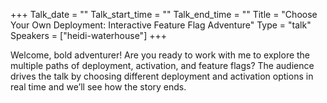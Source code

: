 +++
Talk_date = ""
Talk_start_time = ""
Talk_end_time = ""
Title = "Choose Your Own Deployment: Interactive Feature Flag Adventure"
Type = "talk"
Speakers = ["heidi-waterhouse"]
+++

Welcome, bold adventurer! Are you ready to work with me to explore the
multiple paths of deployment, activation, and feature flags? The
audience drives the talk by choosing different deployment and activation
options in real time and we’ll see how the story ends.
